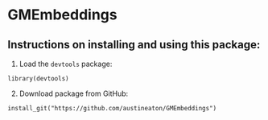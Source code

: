 # GMEmbeddings

## Instructions on installing and using this package:
1. Load the `devtools` package:
```
library(devtools)
```
2. Download package from GitHub:
```
install_git("https://github.com/austineaton/GMEmbeddings")
```
